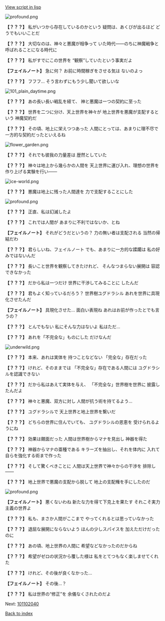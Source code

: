 [View script in lisp](../scripts/101102030.txt)

![profound.png](../images/backgrounds/profound.png)

**【？？？】**
私がいつから存在しているのかという
疑問は、あくびが出るほど
どうでもいいことだ

**【？？？】**
大切なのは、神々と悪魔が相争って
いた時代――のちに神魔戦争と
呼ばれることになる時代に

**【？？？】**
私がすでにこの世界を
“観察”していたという事実だよ

**【フェイルノート】**
急に何？
お前に時間稼ぎをさせる気は
ないのよっ

**【？？？】**
フフフ…
そう言わずにもう少し聞いて欲しいな

![101_plain_daytime.png](../images/backgrounds/101_plain_daytime.png)

**【？？？】**
あの長い長い戦乱を経て、
神と悪魔は一つの契約に至った

**【？？？】**
世界を二つに分け、天上世界を神々が
地上世界を悪魔が支配するという
神魔契約だ

**【？？？】**
その頃、地上に栄えつつあった
人間にとっては、あまりに理不尽で
一方的な契約だったといえるね

![flower_garden.png](../images/backgrounds/flower_garden.png)

**【？？？】**
それでも彼我の力量差は
歴然としていた

**【？？？】**
神々は地上から幾らかの人間を
天上世界に運び入れ、理想の世界を
作り上げる実験を行い――

![ice-world.png](../images/backgrounds/ice-world.png)

**【？？？】**
悪魔は地上に残った人間達を
力で支配することにした

![profound.png](../images/backgrounds/profound.png)

**【？？？】**
正直、私は幻滅したよ

**【？？？】**
これでは人間が
あまりに不利ではないか、とね

**【フェイルノート】**
それがどうだというの？
力の無い者は支配される
当然の帰結だわ

**【？？？】**
君らしいね、フェイルノート
でも、あまりに一方的な蹂躙は
私の好みではないんだ

**【？？？】**
長いこと世界を観察してきたけれど、
そんなつまらない展開は
容認できなかった

**【？？？】**
だから私は一つだけ
世界に干渉してみることに
したんだ

**【？？？】**
君もよく知っているだろう？
世界樹ユグドラシル
あれを世界に具現化させたんだ

**【フェイルノート】**
具現化させた…
面白い表現ね
あれはお前が作ったとでも言うの？

**【？？？】**
とんでもない
私にそんな力はないよ
私はただ…

**【？？？】**
あれを「不完全な」ものにした
だけなんだ

![underwild.png](../images/backgrounds/underwild.png)

**【？？？】**
本来、あれは実体を
持つことなどない
「完全な」存在だった

**【？？？】**
けれど、そのままでは
「不完全な」存在である人間には
ユグドラシルを認識できない

**【？？？】**
だから私はあえて実体を与え、
「不完全な」世界樹を世界に
披露したんだよ

**【？？？】**
神々と悪魔、双方に対し
人間が抗う術を持てるよう…

**【？？？】**
ユグドラシルで
天上世界と地上世界を繋いだ

**【？？？】**
どちらの世界に住んでいても、
ユグドラシルの恩恵を
受けられるようにね

**【？？？】**
効果は覿面だった
人間は世界樹からマナを見出し
神器を得た

**【？？？】**
神器からマナの亜種である
キラーズを抽出し、それを体内に
入れて自らを強化する術まで作った

**【？？？】**
そして驚くべきことに
人間は天上世界で神々からの干渉を
排除し――

**【？？？】**
地上世界で悪魔の支配から脱して
地上の支配権を手にしたのだ

![profound.png](../images/backgrounds/profound.png)

**【フェイルノート】**
悪くないわね
新たな力を得て下克上を果たす
それこそ実力主義の世界よ

**【？？？】**
私も、まさか人間がここまで
やってくれるとは思っていなかった

**【？？？】**
退屈な展開にならないよう
ほんの少しスパイスを
加えただけだったのに

**【？？？】**
あの頃、地上世界の人間に
希望などなかったのだからね

**【？？？】**
希望がゼロの状況から覆した様は
私をとてつもなく楽しませてくれた

**【？？？】**
けれど、その後が良くなかった…

**【フェイルノート】**
その後…？

**【？？？】**
私は世界の“修正”を
余儀なくされたのだよ

Next: [101102040](101102040.md)

[Back to index](index.md)
